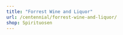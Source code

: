 ```yaml
---
title: "Forrest Wine and Liquor"
url: /centennial/forrest-wine-and-liquor/
shop: Spirituosen
---
```

